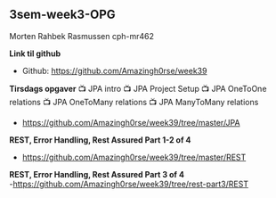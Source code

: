 
## 3sem-week3-OPG

Morten Rahbek Rasmussen
cph-mr462

**Link til github**

- Github: https://github.com/Amazingh0rse/week39


**Tirsdags opgaver**
📺 JPA intro
📺 JPA Project Setup
📺 JPA OneToOne relations
📺 JPA OneToMany relations 
📺 JPA ManyToMany relations

- https://github.com/Amazingh0rse/week39/tree/master/JPA


**REST, Error Handling, Rest Assured Part 1-2 of 4**
- https://github.com/Amazingh0rse/week39/tree/master/REST

**REST, Error Handling, Rest Assured Part 3 of 4**\
-https://github.com/Amazingh0rse/week39/tree/rest-part3/REST


